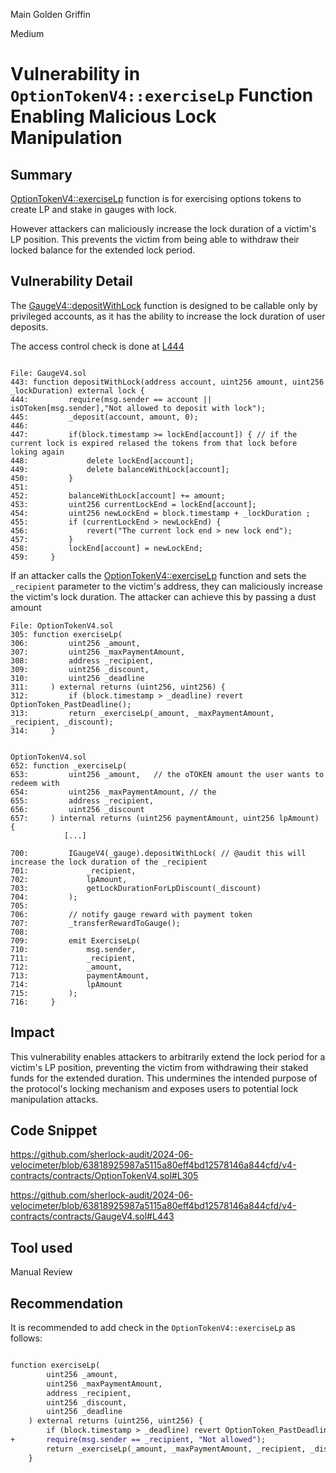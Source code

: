 Main Golden Griffin

Medium

# Vulnerability in `OptionTokenV4::exerciseLp` Function Enabling Malicious Lock Manipulation

## Summary
[OptionTokenV4::exerciseLp](https://github.com/sherlock-audit/2024-06-velocimeter/blob/63818925987a5115a80eff4bd12578146a844cfd/v4-contracts/contracts/OptionTokenV4.sol#L305) function is for exercising options tokens to create LP and stake in gauges with lock.

However attackers can maliciously increase the lock duration of a victim's LP position. This prevents the victim from being able to withdraw their locked balance for the extended lock period.

## Vulnerability Detail

The [GaugeV4::depositWithLock](https://github.com/sherlock-audit/2024-06-velocimeter/blob/63818925987a5115a80eff4bd12578146a844cfd/v4-contracts/contracts/GaugeV4.sol#L443) function is designed to be callable only by privileged accounts, as it has the ability to increase the lock duration of user deposits.

The access control check is done at [L444](https://github.com/sherlock-audit/2024-06-velocimeter/blob/63818925987a5115a80eff4bd12578146a844cfd/v4-contracts/contracts/GaugeV4.sol#L444)

```solidity

File: GaugeV4.sol
443: function depositWithLock(address account, uint256 amount, uint256 _lockDuration) external lock {
444:         require(msg.sender == account || isOToken[msg.sender],"Not allowed to deposit with lock");
445:         _deposit(account, amount, 0);
446: 
447:         if(block.timestamp >= lockEnd[account]) { // if the current lock is expired relased the tokens from that lock before loking again
448:             delete lockEnd[account];
449:             delete balanceWithLock[account];
450:         }
451: 
452:         balanceWithLock[account] += amount;
453:         uint256 currentLockEnd = lockEnd[account];
454:         uint256 newLockEnd = block.timestamp + _lockDuration ;
455:         if (currentLockEnd > newLockEnd) {
456:             revert("The current lock end > new lock end");
457:         } 
458:         lockEnd[account] = newLockEnd;
459:     }

```

If an attacker calls the [OptionTokenV4::exerciseLp](https://github.com/sherlock-audit/2024-06-velocimeter/blob/63818925987a5115a80eff4bd12578146a844cfd/v4-contracts/contracts/OptionTokenV4.sol#L305) function and sets the `_recipient` parameter to the victim's address, they can maliciously increase the victim's lock duration. The attacker can achieve this by passing a dust amount

```solidity
File: OptionTokenV4.sol
305: function exerciseLp(
306:         uint256 _amount,
307:         uint256 _maxPaymentAmount,
308:         address _recipient,
309:         uint256 _discount,
310:         uint256 _deadline
311:     ) external returns (uint256, uint256) {
312:         if (block.timestamp > _deadline) revert OptionToken_PastDeadline();
313:         return _exerciseLp(_amount, _maxPaymentAmount, _recipient, _discount);
314:     }


OptionTokenV4.sol
652: function _exerciseLp(
653:         uint256 _amount,   // the oTOKEN amount the user wants to redeem with
654:         uint256 _maxPaymentAmount, // the 
655:         address _recipient,
656:         uint256 _discount
657:     ) internal returns (uint256 paymentAmount, uint256 lpAmount) {
            [...]         

700:         IGaugeV4(_gauge).depositWithLock( // @audit this will increase the lock duration of the _recipient
701:             _recipient,
702:             lpAmount,
703:             getLockDurationForLpDiscount(_discount)
704:         );
705: 
706:         // notify gauge reward with payment token
707:         _transferRewardToGauge();
708: 
709:         emit ExerciseLp(
710:             msg.sender,
711:             _recipient,
712:             _amount,
713:             paymentAmount,
714:             lpAmount
715:         );
716:     }

```



## Impact

This vulnerability enables attackers to arbitrarily extend the lock period for a victim's LP position, preventing the victim from withdrawing their staked funds for the extended duration. This undermines the intended purpose of the protocol's locking mechanism and exposes users to potential lock manipulation attacks.

## Code Snippet


https://github.com/sherlock-audit/2024-06-velocimeter/blob/63818925987a5115a80eff4bd12578146a844cfd/v4-contracts/contracts/OptionTokenV4.sol#L305

https://github.com/sherlock-audit/2024-06-velocimeter/blob/63818925987a5115a80eff4bd12578146a844cfd/v4-contracts/contracts/GaugeV4.sol#L443



## Tool used

Manual Review

## Recommendation

It is recommended to add check in the `OptionTokenV4::exerciseLp` as follows:

```diff

function exerciseLp(
        uint256 _amount,
        uint256 _maxPaymentAmount,
        address _recipient,
        uint256 _discount,
        uint256 _deadline
    ) external returns (uint256, uint256) {
        if (block.timestamp > _deadline) revert OptionToken_PastDeadline();
+       require(msg.sender == _recipient, "Not allowed");        
        return _exerciseLp(_amount, _maxPaymentAmount, _recipient, _discount);
    }

```